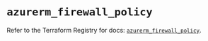 # `azurerm_firewall_policy`

Refer to the Terraform Registry for docs: [`azurerm_firewall_policy`](https://registry.terraform.io/providers/hashicorp/azurerm/4.36.0/docs/resources/firewall_policy).
